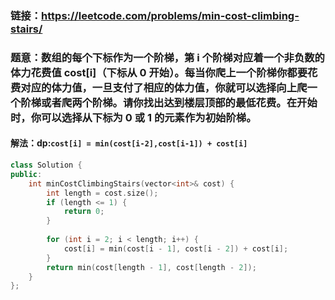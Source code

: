 ### 链接：https://leetcode.com/problems/min-cost-climbing-stairs/

### 题意：数组的每个下标作为一个阶梯，第 i 个阶梯对应着一个非负数的体力花费值 cost[i]（下标从 0 开始）。每当你爬上一个阶梯你都要花费对应的体力值，一旦支付了相应的体力值，你就可以选择向上爬一个阶梯或者爬两个阶梯。请你找出达到楼层顶部的最低花费。在开始时，你可以选择从下标为 0 或 1 的元素作为初始阶梯。

#### 解法：dp:`cost[i] = min(cost[i-2],cost[i-1]) + cost[i]`

```c++
class Solution {
public:
    int minCostClimbingStairs(vector<int>& cost) {
        int length = cost.size();
        if (length <= 1) {
            return 0;
        }
        
        for (int i = 2; i < length; i++) {
            cost[i] = min(cost[i - 1], cost[i - 2]) + cost[i];
        }
        return min(cost[length - 1], cost[length - 2]);
    }
};
```

